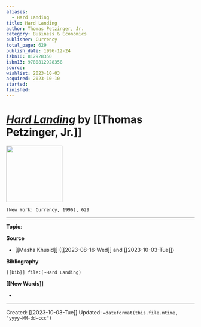 ```yaml
---
aliases:
  - Hard Landing
title: Hard Landing
author: Thomas Petzinger, Jr.
category: Business & Economics
publisher: Currency
total_page: 629
publish_date: 1996-12-24
isbn10: 812928350
isbn13: 9780812928358
source: 
wishlist: 2023-10-03
acquired: 2023-10-10
started: 
finished:
---
```

# *[Hard Landing]()* by [[Thomas Petzinger, Jr.]]

<img src="http://books.google.com/books/content?id=YVORjxZv3VEC&printsec=frontcover&img=1&zoom=1&edge=curl&source=gbs_api" width=150>

`(New York: Currency, 1996), 629`



--- 
**Topic**: 

**Source**
- [[Masha Khusid]] ([[2023-08-16-Wed]] and [[2023-10-03-Tue]])

**Bibliography**

```query
[[bib]] file:(~Hard Landing)
```
 

**[[New Words]]**

- 

---
Created: [[2023-10-03-Tue]]
Updated: `=dateformat(this.file.mtime, "yyyy-MM-dd-ccc")`